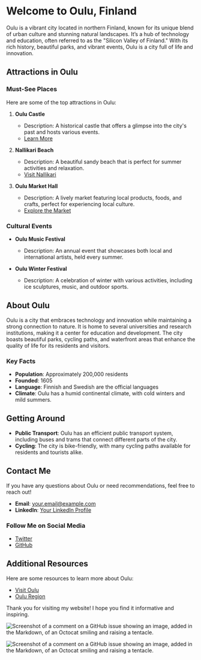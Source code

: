 # Welcome to Oulu, Finland

Oulu is a vibrant city located in northern Finland, known for its unique blend of urban culture and stunning natural landscapes. It’s a hub of technology and education, often referred to as the "Silicon Valley of Finland." With its rich history, beautiful parks, and vibrant events, Oulu is a city full of life and innovation.

## Attractions in Oulu

### Must-See Places
Here are some of the top attractions in Oulu:

1. **Oulu Castle**
   - Description: A historical castle that offers a glimpse into the city's past and hosts various events.
   - [Learn More](https://www.oulucastle.fi)
   
2. **Nallikari Beach**
   - Description: A beautiful sandy beach that is perfect for summer activities and relaxation.
   - [Visit Nallikari](https://www.oulunranta.fi)

3. **Oulu Market Hall**
   - Description: A lively market featuring local products, foods, and crafts, perfect for experiencing local culture.
   - [Explore the Market](https://www.oulunkauppahalli.fi)

### Cultural Events
- **Oulu Music Festival**
  - Description: An annual event that showcases both local and international artists, held every summer.
  
- **Oulu Winter Festival**
  - Description: A celebration of winter with various activities, including ice sculptures, music, and outdoor sports.

## About Oulu

Oulu is a city that embraces technology and innovation while maintaining a strong connection to nature. It is home to several universities and research institutions, making it a center for education and development. The city boasts beautiful parks, cycling paths, and waterfront areas that enhance the quality of life for its residents and visitors.

### Key Facts
- **Population**: Approximately 200,000 residents
- **Founded**: 1605
- **Language**: Finnish and Swedish are the official languages
- **Climate**: Oulu has a humid continental climate, with cold winters and mild summers.

## Getting Around

- **Public Transport**: Oulu has an efficient public transport system, including buses and trams that connect different parts of the city.
- **Cycling**: The city is bike-friendly, with many cycling paths available for residents and tourists alike.

## Contact Me

If you have any questions about Oulu or need recommendations, feel free to reach out!

- **Email**: [your.email@example.com](mailto:your.email@example.com)
- **LinkedIn**: [Your LinkedIn Profile](https://linkedin.com)

### Follow Me on Social Media
- [Twitter](https://twitter.com)
- [GitHub](https://github.com)

## Additional Resources
Here are some resources to learn more about Oulu:
- [Visit Oulu](https://www.visitoulu.com)
- [Oulu Region](https://www.oulu.fi/en/)

Thank you for visiting my website! I hope you find it informative and inspiring.

![Screenshot of a comment on a GitHub issue showing an image, added in the Markdown, of an Octocat smiling and raising a tentacle.](https://myoctocat.com/assets/images/base-octocat.svg)


![Screenshot of a comment on a GitHub issue showing an image, added in the Markdown, of an Octocat smiling and raising a tentacle.](https://myoctocat.com/assets/images/base-octocat.svg)
